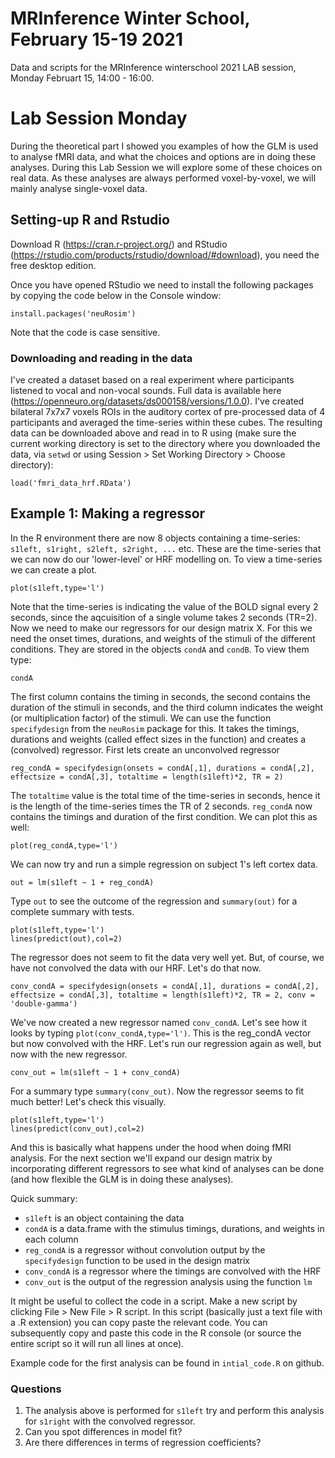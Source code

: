 # MRInference Winter School, February 15-19 2021
Data and scripts for the MRInference winterschool 2021 LAB session, Monday Februart 15, 14:00 - 16:00.


# Lab Session Monday

During the theoretical part I showed you examples of how the GLM is used to analyse fMRI data, and what the choices and options are in doing these analyses. During this Lab Session we will explore some of these choices on real data. As these analyses are always performed voxel-by-voxel, we will mainly analyse single-voxel data.

## Setting-up R and Rstudio

Download R (https://cran.r-project.org/) and RStudio (https://rstudio.com/products/rstudio/download/#download), you need the free desktop edition.

Once you have opened RStudio we need to install the following packages by copying the code below in the Console window:
```
install.packages('neuRosim')
```
Note that the code is case sensitive.

### Downloading and reading in the data

I've created a dataset based on a real experiment where participants listened to vocal and non-vocal sounds. Full data is available here (https://openneuro.org/datasets/ds000158/versions/1.0.0). I've created bilateral 7x7x7 voxels ROIs in the auditory cortex of pre-processed data of 4 participants and averaged the time-series within these cubes. The resulting data can be downloaded above and read in to R using (make sure the current working directory is set to the directory where you downloaded the data, via `setwd` or using Session > Set Working Directory > Choose directory):
```
load('fmri_data_hrf.RData')
```

## Example 1: Making a regressor
In the R environment there are now 8 objects containing a time-series: `s1left, s1right, s2left, s2right, ...` etc. These are the time-series that we can now do our 'lower-level' or HRF modelling on. To view a time-series we can create a plot.
```
plot(s1left,type='l')
```

Note that the time-series is indicating the value of the BOLD signal every 2 seconds, since the aqcuisition of a single volume takes 2 seconds (TR=2). Now we need to make our regressors for our design matrix X. For this we need the onset times, durations, and weights of the stimuli of the different conditions. They are stored in the objects `condA` and `condB`. To view them type:
```
condA
```

The first column contains the timing in seconds, the second contains the duration of the stimuli in seconds, and the third column indicates the weight (or multiplication factor) of the stimuli. We can use the function `specifydesign` from the `neuRosim` package for this. It takes the timings, durations and weights (called effect sizes in the function) and creates a (convolved) regressor. First lets create an unconvolved regressor
```
reg_condA = specifydesign(onsets = condA[,1], durations = condA[,2], effectsize = condA[,3], totaltime = length(s1left)*2, TR = 2)
```

The `totaltime` value is the total time of the time-series in seconds, hence it is the length of the time-series times the TR of 2 seconds. `reg_condA` now contains the timings and duration of the first condition. We can plot this as well:
```
plot(reg_condA,type='l')
```

We can now try and run a simple regression on subject 1's left cortex data.
```
out = lm(s1left ~ 1 + reg_condA)
```

Type `out` to see the outcome of the regression and `summary(out)` for a complete summary with tests.
```
plot(s1left,type='l')
lines(predict(out),col=2)
```

The regressor does not seem to fit the data very well yet. But, of course, we have not convolved the data with our HRF. Let's do that now.
```
conv_condA = specifydesign(onsets = condA[,1], durations = condA[,2], effectsize = condA[,3], totaltime = length(s1left)*2, TR = 2, conv = 'double-gamma')
```

We've now created a new regressor named `conv_condA`. Let's see how it looks by typing `plot(conv_condA,type='l')`. This is the reg_condA vector but now convolved with the HRF. Let's run our regression again as well, but now with the new regressor.
```
conv_out = lm(s1left ~ 1 + conv_condA)
```

For a summary type `summary(conv_out)`. Now the regressor seems to fit much better! Let's check this visually.
```
plot(s1left,type='l')
lines(predict(conv_out),col=2)
```

And this is basically what happens under the hood when doing fMRI analysis. For the next section we'll expand our design matrix by incorporating different regressors to see what kind of analyses can be done (and how flexible the GLM is in doing these analyses).

Quick summary:
* `s1left` is an object containing the data
* `condA` is a data.frame with the stimulus timings, durations, and weights in each column
* `reg_condA` is a regressor without convolution output by the `specifydesign` function to be used in the design matrix
* `conv_condA` is a regressor where the timings are convolved with the HRF
* `conv_out` is the output of the regression analysis using the function `lm`

It might be useful to collect the code in a script. Make a new script by clicking File > New File > R script. In this script (basically just a text file with a .R extension) you can copy paste the relevant code. You can subsequently copy and paste this code in the R console (or source the entire script so it will run all lines at once).

Example code for the first analysis can be found in `intial_code.R` on github.

### Questions
1. The analysis above is performed for `s1left` try and perform this analysis for `s1right` with the convolved regressor.
2. Can you spot differences in model fit?
3. Are there differences in terms of regression coefficients?
